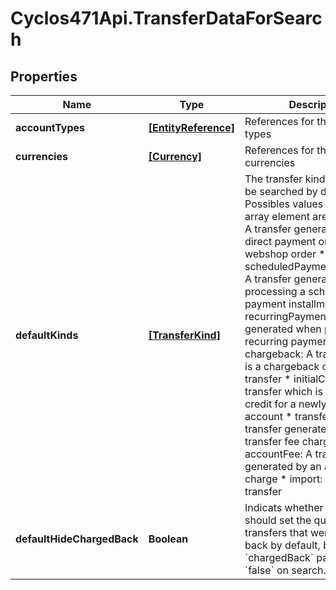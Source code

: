 # Cyclos471Api.TransferDataForSearch

## Properties
Name | Type | Description | Notes
------------ | ------------- | ------------- | -------------
**accountTypes** | [**[EntityReference]**](EntityReference.md) | References for the account types  | [optional] 
**currencies** | [**[Currency]**](Currency.md) | References for the available currencies  | [optional] 
**defaultKinds** | [**[TransferKind]**](TransferKind.md) | The transfer kinds that should be searched by default Possibles values for each array element are: * payment: A transfer generated by a direct payment or accepting a webshop order * scheduledPaymentInstallment: A transfer generated when processing a scheduled payment installment * recurringPayment: A transfer generated when processing a recurring payment * chargeback: A transfer which is a chargeback of another transfer * initialCredit: A transfer which is the initial credit for a newly created account * transferFee: A transfer generated by a transfer fee charge * accountFee: A transfer generated by an account fee charge * import: An imported transfer  | [optional] 
**defaultHideChargedBack** | **Boolean** | Indicats whether clients should set the query to hide transfers that were charged-back by default, by setting the &#x60;chargedBack&#x60; parameter to &#x60;false&#x60; on search.  | [optional] 


